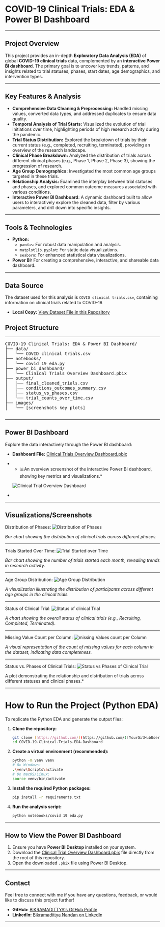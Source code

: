 # COVID-19 Clinical Trials: EDA & Power BI Dashboard

---

## **Project Overview**

This project provides an in-depth **Exploratory Data Analysis (EDA)** of global **COVID-19 clinical trials** data, complemented by an **interactive Power BI dashboard**. The primary goal is to uncover key trends, patterns, and insights related to trial statuses, phases, start dates, age demographics, and intervention types.

---

## **Key Features & Analysis**

* **Comprehensive Data Cleaning & Preprocessing:** Handled missing values, converted data types, and addressed duplicates to ensure data quality.
* **Temporal Analysis of Trial Starts:** Visualized the evolution of trial initiations over time, highlighting periods of high research activity during the pandemic.
* **Trial Status Distribution:** Explored the breakdown of trials by their current status (e.g., completed, recruiting, terminated), providing an overview of the research landscape.
* **Clinical Phase Breakdown:** Analyzed the distribution of trials across different clinical phases (e.g., Phase 1, Phase 2, Phase 3), showing the progression of research.
* **Age Group Demographics:** Investigated the most common age groups targeted in these trials.
* **Relationship Analysis:** Examined the interplay between trial statuses and phases, and explored common outcome measures associated with various conditions.
* **Interactive Power BI Dashboard:** A dynamic dashboard built to allow users to interactively explore the cleaned data, filter by various parameters, and drill down into specific insights.

---

## **Tools & Technologies**

* **Python:**
    * `pandas`: For robust data manipulation and analysis.
    * `matplotlib.pyplot`: For static data visualizations.
    * `seaborn`: For enhanced statistical data visualizations.
* **Power BI:** For creating a comprehensive, interactive, and shareable data dashboard.

---
## Data Source

The dataset used for this analysis is `COVID clinical trials.csv`, containing information on clinical trials related to COVID-19.
* **Local Copy:** [View Dataset File in this Repository](https://github.com/BIKRAMADITTYA/COVID-Clinical-Trials-EDA-Dashboard/blob/main/COVID%20clinical%20trials.csv) 
## **Project Structure**

---

<pre>
COVID-19 Clinical Trials: EDA & Power BI Dashboard/
├── data/
│   └── COVID clinical trials.csv
├── notebooks/
│   └── covid 19 eda.py
├── power_bi_dashboard/
│   └── Clinical Trials Overview Dashboard.pbix
├── output/
│   ├── final_cleaned_trials.csv
│   ├── conditions_outcomes_summary.csv
│   ├── status_vs_phases.csv
│   └── trial_counts_over_time.csv
├── images/
│   └── [screenshots key plots]

</pre>

---

## Power BI Dashboard

Explore the data interactively through the Power BI dashboard:

 * **Dashboard File:** [Clinical Trials Overview Dashboard.pbix](https://github.com/BIKRAMADITTYA/COVID-Clinical-Trials-EDA-Dashboard/blob/main/Clinical%20Trial%20Overview%20Dashboard.pbix)

 * * 📊An overview screenshot of the interactive Power BI dashboard, showing key metrics and visualizations.*

   ![Clinical Trial Overview Dashboard](https://github.com/user-attachments/assets/e6666044-6bec-4809-8c29-c16c335ba95d)

 * 
---

## Visualizations/Screenshots

 Distribution of Phases:
![Distribution of Phases](https://github.com/user-attachments/assets/e0f4208e-688a-4148-be67-a30171c4d81f)

*Bar chart showing the distribution of clinical trials across different phases.*

---
Trials Started Over Time:
![Trial Started over Time](https://github.com/user-attachments/assets/068666a4-2987-4998-90df-895840faec80)

*Bar chart showing the number of trials started each month, revealing trends in research activity.*

---
Age Group Distribution:
![Age Group Distribution](https://github.com/user-attachments/assets/c03f1c7d-cd44-4b58-9e57-be230b9e454f)

*A visualization illustrating the distribution of participants across different age groups in the clinical trials.*

---
Status of Clinical Trial:
![Status of clinical Trial](https://github.com/user-attachments/assets/f0e908d4-055e-4d9b-91f5-efec3b1679f5)

*A chart showing the overall status of clinical trials (e.g., Recruiting, Completed, Terminated).*

---
Missing Value Count per Column:
![missing Values count per Column](https://github.com/user-attachments/assets/33e57eff-56c6-4157-9de7-fddbf42af340)

*A visual representation of the count of missing values for each column in the dataset, indicating data completeness.*

---
Status vs. Phases of Clinical Trials:
![Status vs Phases of Clinical Trial](https://github.com/user-attachments/assets/2a745942-3596-48a3-9392-0de768047bbc)

A plot demonstrating the relationship and distribution of trials across different statuses and clinical phases.*

---


# How to Run the Project (Python EDA)

To replicate the Python EDA and generate the output files:

1.  **Clone the repository:**

    ```bash
    git clone [https://github.com/](https://github.com/)[YourGitHubUsername]/COVID-19-Clinical-Trials-EDA-Dashboard.git
    cd COVID-19-Clinical-Trials-EDA-Dashboard
    ```

2.  **Create a virtual environment (recommended):**

    ```bash
    python -m venv venv
    # On Windows:
    .\venv\Scripts\activate
    # On macOS/Linux:
    source venv/bin/activate
    ```

3.  **Install the required Python packages:**

    ```bash
    pip install -r requirements.txt
    ```

4.  **Run the analysis script:**

    ```bash
    python notebooks/covid 19 eda.py
    ```

---

## How to View the Power BI Dashboard

1.  Ensure you have **Power BI Desktop** installed on your system.
2.  Download the [Clinical Trial Overview Dashboard.pbix](https://github.com/BIKRAMADITTYA/COVID-Clinical-Trials-EDA-Dashboard/blob/main/Clinical%20Trial%20Overview%20Dashboard.pbix) file directly from the root of this repository.
3.  Open the downloaded `.pbix` file using Power BI Desktop.

---

## Contact

Feel free to connect with me if you have any questions, feedback, or would like to discuss this project further!

* **GitHub:** [BIKRAMADITTYA's GitHub Profile](https://github.com/BIKRAMADITTYA)
* **LinkedIn:** [Bikramadittya Nandan on LinkedIn](https://www.linkedin.com/in/bikramadittya-nandan-7b6285151)


---
